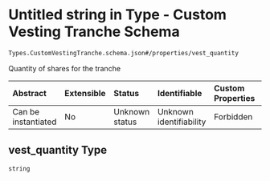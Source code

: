 # Untitled string in Type - Custom Vesting Tranche Schema

```txt
Types.CustomVestingTranche.schema.json#/properties/vest_quantity
```

Quantity of shares for the tranche

| Abstract            | Extensible | Status         | Identifiable            | Custom Properties | Additional Properties | Access Restrictions | Defined In                                                                                             |
| :------------------ | :--------- | :------------- | :---------------------- | :---------------- | :-------------------- | :------------------ | :----------------------------------------------------------------------------------------------------- |
| Can be instantiated | No         | Unknown status | Unknown identifiability | Forbidden         | Allowed               | none                | [CustomVestingTranche.schema.json\*](../types/CustomVestingTranche.schema.json "open original schema") |

## vest_quantity Type

`string`
